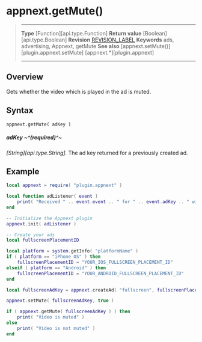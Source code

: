 # appnext.getMute()

> --------------------- ------------------------------------------------------------------------------------------
> __Type__              [Function][api.type.Function]
> __Return value__      [Boolean][api.type.Boolean]
> __Revision__          [REVISION_LABEL](REVISION_URL)
> __Keywords__          ads, advertising, Appnext, getMute
> __See also__          [appnext.setMute()][plugin.appnext.setMute]
>						[appnext.*][plugin.appnext]
> --------------------- ------------------------------------------------------------------------------------------


## Overview

Gets whether the video which is played in the ad is muted.


## Syntax

	appnext.getMute( adKey )

##### adKey ~^(required)^~
_[String][api.type.String]._ The ad key returned for a previously created ad.


## Example

``````lua
local appnext = require( "plugin.appnext" )

local function adListener( event )
	print( "Received " .. event.event .. " for " .. event.adKey .. " with message: " .. event.message )
end

-- Initialize the Appnext plugin
appnext.init( adListener )

-- Create your ads
local fullscreenPlacementID

local platform = system.getInfo( "platformName" )
if ( platform == "iPhone OS" ) then
    fullscreenPlacementID = "YOUR_IOS_FULLSCREEN_PLACEMENT_ID"
elseif ( platform == "Android" ) then
    fullscreenPlacementID = "YOUR_ANDROID_FULLSCREEN_PLACEMENT_ID"
end

local fullscreenAdKey = appnext.createAd( "fullscreen", fullscreenPlacementID )

appnext.setMute( fullscreenAdKey, true )

if ( appnext.getMute( fullscreenAdKey ) ) then
	print( "Video is muted" )
else
	print( "Video is not muted" )
end
``````
